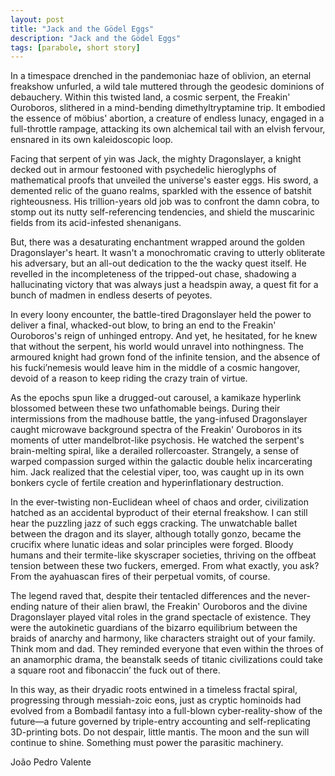 ```yaml
---
layout: post
title: "Jack and the Gödel Eggs"
description: "Jack and the Gödel Eggs"
tags: [parabole, short story]
---
```


In a timespace drenched in the pandemoniac haze of oblivion, an eternal freakshow unfurled, a wild tale muttered through the geodesic dominions of debauchery. Within this twisted land, a cosmic serpent, the Freakin' Ouroboros, slithered in a mind-bending dimethyltryptamine trip. It embodied the essence of möbius' abortion, a creature of endless lunacy, engaged in a full-throttle rampage, attacking its own alchemical tail with an elvish fervour, ensnared in its own kaleidoscopic loop.

Facing that serpent of yin was Jack, the mighty Dragonslayer, a knight decked out in armour festooned with psychedelic hieroglyphs of mathematical proofs that unveiled the universe's easter eggs. His sword, a demented relic of the guano realms, sparkled with the essence of batshit righteousness. His trillion-years old job was to confront the damn cobra, to stomp out its nutty self-referencing tendencies, and shield the muscarinic fields from its acid-infested shenanigans.

But, there was a desaturating enchantment wrapped around the golden Dragonslayer's heart. It wasn't a monochromatic craving to utterly obliterate his adversary, but an all-out dedication to the the wacky quest itself. He revelled in the incompleteness of the tripped-out chase, shadowing a hallucinating victory that was always just a headspin away, a quest fit for a bunch of madmen in endless deserts of peyotes.

In every loony encounter, the battle-tired Dragonslayer held the power to deliver a final, whacked-out blow, to bring an end to the Freakin' Ouroboros's reign of unhinged entropy. And yet, he hesitated, for he knew that without the serpent, his world would unravel into nothingness. The armoured knight had grown fond of the infinite tension, and the absence of his fucki’nemesis would leave him in the middle of a cosmic hangover, devoid of a reason to keep riding the crazy train of virtue.

As the epochs spun like a drugged-out carousel, a kamikaze hyperlink blossomed between these two unfathomable beings. During their intermissions from the madhouse battle, the yang-infused Dragonslayer caught microwave background spectra of the Freakin' Ouroboros in its moments of utter mandelbrot-like psychosis. He watched the serpent's brain-melting spiral, like a derailed rollercoaster. Strangely, a sense of warped compassion surged within the galactic double helix incarcerating him. Jack realized that the celestial viper, too, was caught up in its own bonkers cycle of fertile creation and hyperinflationary destruction.

In the ever-twisting non-Euclidean wheel of chaos and order, civilization hatched as an accidental byproduct of their eternal freakshow. I can still hear the puzzling jazz of such eggs cracking. The unwatchable ballet between the dragon and its slayer, although totally gonzo, became the crucifix where lunatic ideas and solar principles were forged. Bloody humans and their termite-like skyscraper societies, thriving on the offbeat tension between these two fuckers, emerged. From what exactly, you ask? From the ayahuascan fires of their perpetual vomits, of course.

The legend raved that, despite their tentacled differences and the never-ending nature of their alien brawl, the Freakin' Ouroboros and the divine Dragonslayer played vital roles in the grand spectacle of existence. They were the autokinetic guardians of the bizarro equilibrium between the braids of anarchy and harmony, like characters straight out of your family. Think mom and dad. They reminded everyone that even within the throes of an anamorphic drama, the beanstalk seeds of titanic civilizations could take a square root and fibonaccin’ the fuck out of there.

In this way, as their dryadic roots entwined in a timeless fractal spiral, progressing through messiah-zoic eons, just as cryptic hominoids had evolved from a Bombadil fantasy into a full-blown cyber-reality-show of the future—a future governed by triple-entry accounting and self-replicating 3D-printing bots. Do not despair, little mantis. The moon and the sun will continue to shine. Something must power the parasitic machinery.

João Pedro Valente